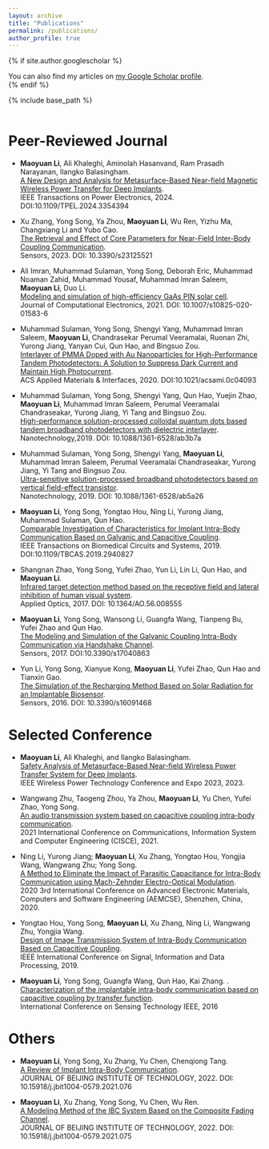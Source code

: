 ```yaml
---
layout: archive
title: "Publications"
permalink: /publications/
author_profile: true
---
```


{% if site.author.googlescholar %}
  <div class="wordwrap">You can also find my articles on <a href="{{site.author.googlescholar}}">my Google Scholar profile</a>.</div>
{% endif %}

{% include base_path %}
<br />
<br />

Peer-Reviewed Journal
======
*	**Maoyuan Li**, Ali Khaleghi, Aminolah Hasanvand, Ram Prasadh Narayanan, Ilangko Balasingham. <br />
[A New Design and Analysis for Metasurface-Based Near-field Magnetic Wireless Power Transfer for Deep Implants](https://ieeexplore.ieee.org/document/10400819). <br />
IEEE Transactions on Power Electronics, 2024. DOI:10.1109/TPEL.2024.3354394 <br />
  
* Xu Zhang, Yong Song, Ya Zhou, **Maoyuan Li**, Wu Ren, Yizhu Ma, Changxiang Li and Yubo Cao. <br />
[The Retrieval and Effect of Core Parameters for Near-Field Inter-Body Coupling Communication](https://www.mdpi.com/1424-8220/23/12/5521). <br />
Sensors, 2023. DOI: 10.3390/s23125521 <br />

 * Ali Imran, Muhammad Sulaman, Yong Song, Deborah Eric, Muhammad Noaman Zahid, Muhammad Yousaf, Muhammad Imran Saleem, **Maoyuan Li**, Duo Li.<br />
[Modeling and simulation of high-efficiency GaAs PIN solar cell](https://link.springer.com/article/10.1007/s10825-020-01583-6). <br />
Journal of Computational Electronics, 2021. DOI: 10.1007/s10825-020-01583-6 <br />
  
 * Muhammad Sulaman, Yong Song, Shengyi Yang, Muhammad Imran Saleem, **Maoyuan Li**, Chandrasekar Perumal Veeramalai, Ruonan Zhi, Yurong Jiang, Yanyan Cui, Qun Hao, and Bingsuo Zou.<br />
[Interlayer of PMMA Doped with Au Nanoparticles for High-Performance Tandem Photodetectors: A Solution to Suppress Dark Current and Maintain High Photocurrent](https://pubs.acs.org/doi/10.1021/acsami.0c04093).<br />
ACS Applied Materials & Interfaces, 2020. DOI:10.1021/acsami.0c04093<br />

  *	Muhammad Sulaman, Yong Song, Shengyi Yang, Qun Hao, Yuejin Zhao, **Maoyuan Li**, Muhammad Imran Saleem, Perumal Veeramalai Chandraseakar, Yurong Jiang, Yi Tang and Bingsuo Zou. <br />
[High-performance solution-processed colloidal quantum dots based tandem broadband photodetectors with dielectric interlayer](https://iopscience.iop.org/article/10.1088/1361-6528/ab3b7a/meta?casa_token=lHUQKpO2YbAAAAAA:pfP17Flj8DMGHBihNzlLLZZNSWg22499PtBC19PWoj6YawfMZAq5jlujlbf5jJoariuBf28J-wmKIcyvVRToj2qAaX9Q9A).<br />
Nanotechnology,2019. DOI: 10.1088/1361-6528/ab3b7a <br />
  
* Muhammad Sulaman, Yong Song, Shengyi Yang, **Maoyuan Li**, Muhammad Imran Saleem, Perumal Veeramalai Chandraseakar, Yurong Jiang, Yi Tang and Bingsuo Zou.<br />
[Ultra-sensitive solution-processed broadband photodetectors based on vertical field-effect transistor](https://iopscience.iop.org/article/10.1088/1361-6528/ab5a26/meta).<br />
Nanotechnology, 2019. DOI: 10.1088/1361-6528/ab5a26<br />

*  **Maoyuan Li**, Yong Song, Yongtao Hou, Ning Li, Yurong Jiang, Muhammad Sulaman, Qun Hao.<br />
   [Comparable Investigation of Characteristics for Implant Intra-Body Communication Based on Galvanic and Capacitive Coupling](https://ieeexplore.ieee.org/abstract/document/8831414).<br />
   IEEE Transactions on Biomedical Circuits and Systems, 2019. DOI:10.1109/TBCAS.2019.2940827 <br />

* Shangnan Zhao, Yong Song, Yufei Zhao, Yun Li, Lin Li, Qun Hao, and **Maoyuan Li**.<br />
[Infrared target detection method based on the receptive field and lateral inhibition of human visual system](https://opg.optica.org/ao/abstract.cfm?uri=ao-56-30-8555). <br />
Applied Optics, 2017. DOI: 10.1364/AO.56.008555<br />
  
* **Maoyuan Li**, Yong Song, Wansong Li, Guangfa Wang, Tianpeng Bu, Yufei Zhao and Qun Hao.<br />
 [The Modeling and Simulation of the Galvanic Coupling Intra-Body Communication via Handshake Channel](https://www.mdpi.com/1424-8220/17/4/863).<br />
 Sensors, 2017. DOI:10.3390/s17040863 <br />

* Yun Li, Yong Song, Xianyue Kong, **Maoyuan Li**, Yufei Zhao, Qun Hao and Tianxin Gao.<br />
  [The Simulation of the Recharging Method Based on Solar Radiation for an Implantable Biosensor](https://www.mdpi.com/1424-8220/16/9/1468).<br />
   Sensors, 2016. DOI: 10.3390/s16091468 <br />


Selected Conference
======
* **Maoyuan Li**, Ali Khaleghi, and Ilangko Balasingham.<br />
   [Safety Analysis of Metasurface-Based Near-field Wireless Power Transfer System for Deep Implants](https://ieeexplore.ieee.org/document/10215987).<br />
   IEEE Wireless Power Technology Conference and Expo 2023, 2023.<br />
  

* Wangwang Zhu, Taogeng Zhou, Ya Zhou, **Maoyuan Li**, Yu Chen, Yufei Zhao, Yong Song.<br />
 [An audio transmission system based on capacitive coupling intra-body communication](https://ieeexplore.ieee.org/document/9445949).<br />
 2021 International Conference on Communications, Information System and Computer Engineering (CISCE), 2021. <br />

* Ning Li, Yurong Jiang; **Maoyuan Li**, Xu Zhang, Yongtao Hou, Yongjia Wang, Wangwang Zhu; Yong Song.<br />
   [A Method to Eliminate the Impact of Parasitic Capacitance for Intra-Body Communication using Mach-Zehnder Electro-Optical Modulation](https://ieeexplore.ieee.org/document/9131293).<br />
   2020 3rd International Conference on Advanced Electronic Materials, Computers and Software Engineering (AEMCSE), Shenzhen, China, 2020.<br />

* Yongtao Hou, Yong Song, **Maoyuan Li**, Xu Zhang, Ning Li, Wangwang Zhu, Yongjia Wang.<br />
[Design of Image Transmission System of Intra-Body Communication Based on Capacitive Coupling](https://ieeexplore.ieee.org/abstract/document/9173277).<br />
IEEE International Conference on Signal, Information and Data Processing, 2019.<br />
  
*	**Maoyuan Li**, Yong Song, Guangfa Wang, Qun Hao, Kai Zhang. .<br />
[Characterization of the implantable intra-body communication based on capacitive coupling by transfer function](https://ieeexplore.ieee.org/document/7796259).<br />
International Conference on Sensing Technology IEEE, 2016<br />
   
 
Others
======
* **Maoyuan Li**, Yong Song, Xu Zhang, Yu Chen, Chenqiong Tang.<br />
[A Review of Implant Intra-Body Communication](https://journal.bit.edu.cn/jbit/en/article/doi/10.15918/j.jbit1004-0579.2021.076).<br />
JOURNAL OF BEIJING INSTITUTE OF TECHNOLOGY, 2022. DOI: 10.15918/j.jbit1004-0579.2021.076

* **Maoyuan Li**, Xu Zhang, Yong Song, Yu Chen, Wu Ren. <br />
[A Modeling Method of the IBC System Based on the Composite Fading Channel](https://journal.bit.edu.cn/jbit/en/article/doi/10.15918/j.jbit1004-0579.2021.075). <br />
JOURNAL OF BEIJING INSTITUTE OF TECHNOLOGY, 2022. DOI: 10.15918/j.jbit1004-0579.2021.075 <br />
